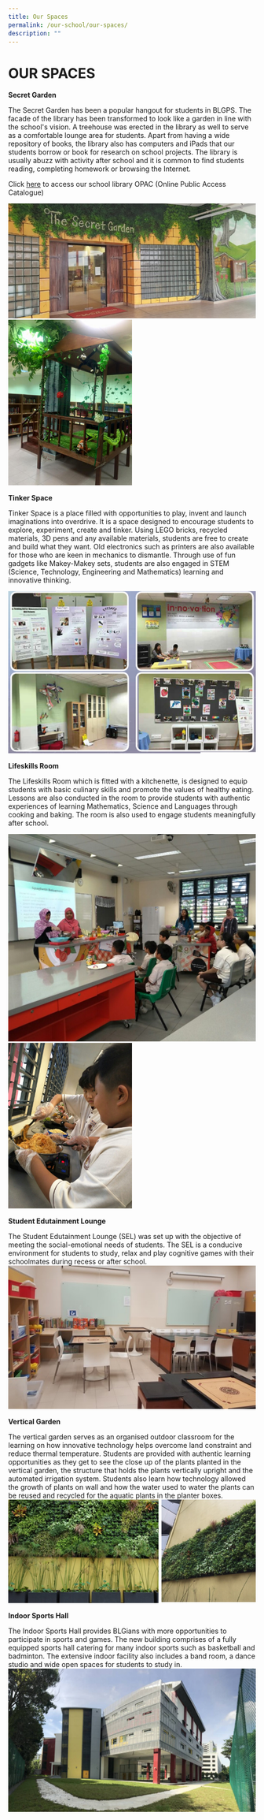 ```yaml
---
title: Our Spaces
permalink: /our-school/our-spaces/
description: ""
---
```

# OUR SPACES

**Secret Garden**

The Secret Garden has been a popular hangout for students in BLGPS. The facade of the library has been transformed to look like a garden in line with the school's vision. A treehouse was erected in the library as well to serve as a comfortable lounge area for students. Apart from having a wide repository of books, the library also has computers and iPads that our students borrow or book for research on school projects. The library is usually abuzz with activity after school and it is common to find students reading, completing homework or browsing the Internet.

Click [here](https://schoolibrary.moe.edu.sg/boonlaygardenpri/cgi-bin/spydus.exe/MSGTRN/WPAC/HOME) to access our school library OPAC (Online Public Access Catalogue)

![](/images/Secret%20Garden%20(1).jpg)
<img src="/images/Secret%20Garden%20(2).jpg" 
     style="width:50%">


**Tinker Space**

Tinker Space is a place filled with opportunities to play, invent and launch imaginations into overdrive. It is a space designed to encourage students to explore, experiment, create and tinker. Using LEGO bricks, recycled materials, 3D pens and any available materials, students are free to create and build what they want. Old electronics such as printers are also available for those who are keen in mechanics to dismantle. Through use of fun gadgets like Makey-Makey sets, students are also engaged in STEM (Science, Technology, Engineering and Mathematics) learning and innovative thinking.

![](/images/Tinker%20Space%20(Latest)%20(1).jpg)


**Lifeskills Room**   

The Lifeskills Room which is fitted with a kitchenette, is designed to equip students with basic culinary skills and promote the values of healthy eating. Lessons are also conducted in the room to provide students with authentic experiences of learning Mathematics, Science and Languages through cooking and baking. The room is also used to engage students meaningfully after school. 

![](/images/Lifeskills%20Room%20(1).jpg)
<img src="/images/Lifeskills%20Room%20(2).jpg" 
     style="width:50%">
		 
		 
**Student Edutainment Lounge** 

The Student Edutainment Lounge (SEL) was set up with the objective of meeting the social-emotional needs of students. The SEL is a conducive environment for students to study, relax and play cognitive games with their schoolmates during recess or after school. 
![](/images/Student%20Edutainment%20Longue.jpg)


**Vertical Garden**

The vertical garden serves as an organised outdoor classroom for the learning on how innovative technology helps overcome land constraint and reduce thermal temperature. Students are provided with authentic learning opportunities as they get to see the close up of the plants planted in the vertical garden, the structure that holds the plants vertically upright and the automated irrigation system. Students also learn how technology allowed the growth of plants on wall and how the water used to water the plants can be reused and recycled for the aquatic plants in the planter boxes.
![](/images/Vertical%20Garden.png)


**Indoor Sports Hall**


The Indoor Sports Hall provides BLGians with more opportunities to participate in sports and games. The new building comprises of a fully equipped sports hall catering for many indoor sports such as basketball and badminton. The extensive indoor facility also includes a band room, a dance studio and wide open spaces for students to study in.
![](/images/Indoor%20Sports%20Hall.jpeg)